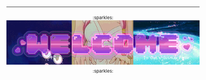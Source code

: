 ___
<p align="center">
  <sub>:sparkles:</sub><img src="https://raw.githubusercontent.com/cat-lin-morgan/cat-lin-morgan/master/assets/welcome.gif" alt="Hopefully working welcome banner"/><sub>:sparkles:</sub>
</p>

